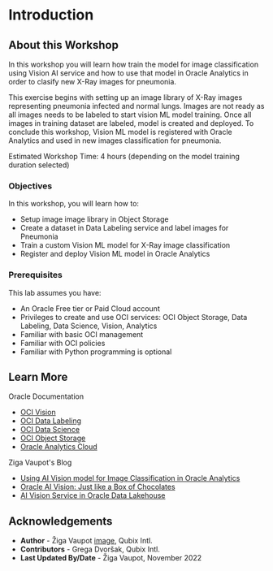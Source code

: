 # Introduction

## About this Workshop

In this workshop you will learn how train the model for image classification using Vision AI service and how to use that model in Oracle Analytics in order to clasify new X-Ray images for pneumonia. 

This exercise begins with setting up an image library of X-Ray images representing pneumonia infected and normal lungs. Images are not ready as all images needs to be labeled to start vision ML model training. Once all images in training dataset are labeled, model is created and deployed. To conclude this workshop, Vision ML model is registered with Oracle Analytics and used in new images classification for pneumonia.

Estimated Workshop Time: 4 hours (depending on the model training duration selected)

[](youtube:vIn7ujfadx4)

### Objectives

In this workshop, you will learn how to:
* Setup image image library in Object Storage
* Create a dataset in Data Labeling service and label images for Pneumonia
* Train a custom Vision ML model for X-Ray image classification
* Register and deploy Vision ML model in Oracle Analytics

### Prerequisites

This lab assumes you have:
* An Oracle Free tier or Paid Cloud account
* Privileges to create and use OCI services: OCI Object Storage, Data Labeling, Data Science, Vision, Analytics
* Familiar with basic OCI management
* Familiar with OCI policies
* Familiar with Python programming is optional

## Learn More

Oracle Documentation
* [OCI Vision](https://docs.oracle.com/en-us/iaas/vision/vision/using/home.htm)
* [OCI Data Labeling](https://docs.oracle.com/en-us/iaas/data-labeling/data-labeling/using/home.htm)
* [OCI Data Science](https://docs.oracle.com/en-us/iaas/data-labeling/data-labeling/using/home.htm)
* [OCI Object Storage](https://docs.oracle.com/en-us/iaas/Content/Object/home.htm)
* [Oracle Analytics Cloud](https://docs.oracle.com/en-us/iaas/analytics-cloud/index.html)

Ziga Vaupot's Blog

* [Using AI Vision model for Image Classification in Oracle Analytics](https://zigavaupot.blogspot.com/2022/09/using-ai-vision-model-for-image.html)
* [Oracle AI Vision: Just like a Box of Chocolates](https://zigavaupot.blogspot.com/2022/08/oracle-ai-vision-just-like-box-of.html)
* [AI Vision Service in Oracle Data Lakehouse](https://zigavaupot.blogspot.com/2022/05/vision-ai-service-at-oracle-data.html)

## Acknowledgements
* **Author** - Žiga Vaupot [image](images/SpadeACEPro.png "Oracle ACE Pro"), Qubix Intl.
* **Contributors** -  Grega Dvoršak, Qubix Intl.
* **Last Updated By/Date** - Žiga Vaupot, November 2022